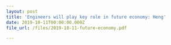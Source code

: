 ```yaml
---
layout: post
title: 'Engineers will play key role in future economy: Heng'
date: 2019-10-11T00:00:00.000Z
file_url: /files/2019-10-11-future-economy.pdf

---
```


